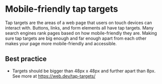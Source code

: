 # Mobile-friendly tap targets

Tap targets are the areas of a web page that users on touch devices can interact with. Buttons, links, and form elements all have tap targets.
Many search engines rank pages based on how mobile-friendly they are. Making sure tap targets are big enough and far enough apart from each other makes your page more mobile-friendly and accessible.

## Best practice

* Targets should be bigger than 48px x 48px and further apart than 8px. See more at <https://web.dev/tap-targets/>
